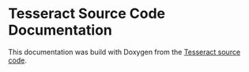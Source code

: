 # Tesseract Source Code Documentation

This documentation was build with Doxygen from the
[Tesseract source code](https://github.com/tesseract-ocr/tesseract).
